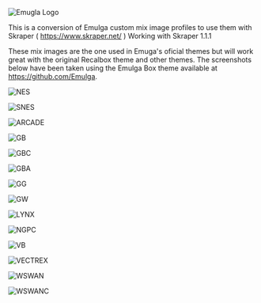 ![Emugla Logo](https://i.postimg.cc/dtTN6msD/github.png)

This is a conversion of Emulga custom mix image profiles to use them with Skraper ( https://www.skraper.net/ )
Working with Skraper 1.1.1

These mix images are the one used in Emuga's oficial themes but will work great with the original Recalbox theme and other themes. 
The screenshots below have been taken using the Emulga Box theme available at https://github.com/Emulga.

![NES](https://s14.postimg.cc/eub9tupi9/gl-nes.png)

![SNES](https://s14.postimg.cc/v5bdq6p5d/gl-snes.png)

![ARCADE](https://s14.postimg.cc/ph52z8fn5/gl-arcade.png)

![GB](https://s14.postimg.cc/hbn112z41/gl-gb.png)

![GBC](https://s14.postimg.cc/hoef791y9/gl-gbc.png)

![GBA](https://s14.postimg.cc/sb88co2dt/gl-gba.png)

![GG](https://s14.postimg.cc/v5bdq5eup/gl-gg.png)

![GW](https://s14.postimg.cc/al6jro6td/gl-gw.png)

![LYNX](https://s14.postimg.cc/f72o01029/gl-lynx.png)

![NGPC](https://s14.postimg.cc/3uq2i9eip/gl-ngpc.png)

![VB](https://s14.postimg.cc/k5q6ele5t/gl-vb.png)

![VECTREX](https://s14.postimg.cc/5zafjc8fl/gl-vectrex.png)

![WSWAN](https://s14.postimg.cc/cpqwssiqp/gl-wswan.png)

![WSWANC](https://s14.postimg.cc/8gm6qn2mp/gl-wswanc.png)
